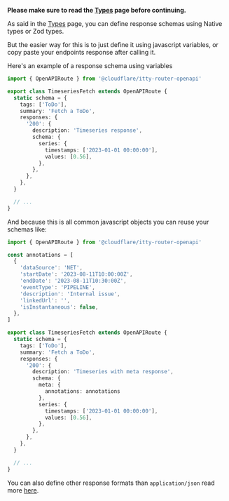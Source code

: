 **Please make sure to read the [Types](../types.md) page before continuing.**


As said in the [Types](../types.md) page, you can define response schemas using Native types or Zod types.

But the easier way for this is to just define it using javascript variables, or copy paste your endpoints response after
calling it.

Here's an example of a response schema using variables

```ts
import { OpenAPIRoute } from '@cloudflare/itty-router-openapi'

export class TimeseriesFetch extends OpenAPIRoute {
  static schema = {
    tags: ['ToDo'],
    summary: 'Fetch a ToDo',
    responses: {
      '200': {
        description: 'Timeseries response',
        schema: {
          series: {
            timestamps: ['2023-01-01 00:00:00'],
            values: [0.56],
          },
        },
      },
    },
  }

  // ...
}
```

And because this is all common javascript objects you can reuse your schemas like:

```ts
import { OpenAPIRoute } from '@cloudflare/itty-router-openapi'

const annotations = [
  {
    'dataSource': 'NET',
    'startDate': '2023-08-11T10:00:00Z',
    'endDate': '2023-08-11T10:30:00Z',
    'eventType': 'PIPELINE',
    'description': 'Internal issue',
    'linkedUrl': '',
    'isInstantaneous': false,
  },
]

export class TimeseriesFetch extends OpenAPIRoute {
  static schema = {
    tags: ['ToDo'],
    summary: 'Fetch a ToDo',
    responses: {
      '200': {
        description: 'Timeseries with meta response',
        schema: {
          meta: {
            annotations: annotations
          },
          series: {
            timestamps: ['2023-01-01 00:00:00'],
            values: [0.56],
          },
        },
      },
    },
  }

  // ...
}
```

You can also define other response formats than `application/json` read more 
[here](../advanced-user-guide/custom-response-formats.md).
